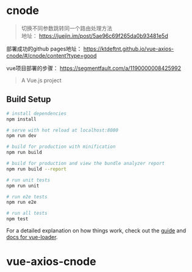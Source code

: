 # cnode

> 切换不同参数跳转同一个路由处理方法  
地址： https://juejin.im/post/5ae96c69f265da0b93481e5d

部署成功的github pages地址： https://ktdeftnt.github.io/vue-axios-cnode/#/cnode/content?type=good

vue项目部署的步骤： https://segmentfault.com/a/1190000008425992

> A Vue.js project

## Build Setup

``` bash
# install dependencies
npm install

# serve with hot reload at localhost:8080
npm run dev

# build for production with minification
npm run build

# build for production and view the bundle analyzer report
npm run build --report

# run unit tests
npm run unit

# run e2e tests
npm run e2e

# run all tests
npm test
```

For a detailed explanation on how things work, check out the [guide](http://vuejs-templates.github.io/webpack/) and [docs for vue-loader](http://vuejs.github.io/vue-loader).
# vue-axios-cnode

